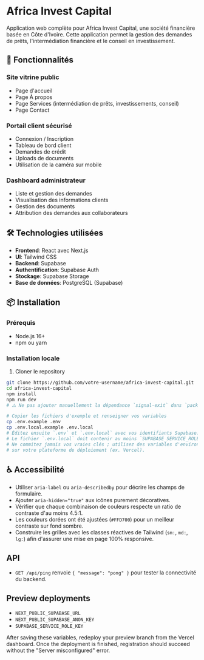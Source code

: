 # Africa Invest Capital

Application web complète pour Africa Invest Capital, une société financière basée en Côte d'Ivoire. Cette application permet la gestion des demandes de prêts, l'intermédiation financière et le conseil en investissement.

## 🚀 Fonctionnalités

### Site vitrine public
- Page d'accueil
- Page À propos
- Page Services (intermédiation de prêts, investissements, conseil)
- Page Contact

### Portail client sécurisé
- Connexion / Inscription
- Tableau de bord client
- Demandes de crédit
- Uploads de documents
- Utilisation de la caméra sur mobile

### Dashboard administrateur
- Liste et gestion des demandes
- Visualisation des informations clients
- Gestion des documents
- Attribution des demandes aux collaborateurs

## 🛠️ Technologies utilisées
- **Frontend**: React avec Next.js
- **UI**: Tailwind CSS
- **Backend**: Supabase
- **Authentification**: Supabase Auth
- **Stockage**: Supabase Storage
- **Base de données**: PostgreSQL (Supabase)

## 📦 Installation

### Prérequis
- Node.js 16+
- npm ou yarn

### Installation locale

1. Cloner le repository
```bash
git clone https://github.com/votre-username/africa-invest-capital.git
cd africa-invest-capital
npm install
npm run dev
# ⚠️ Ne pas ajouter manuellement la dépendance `signal-exit` dans `package.json`. Elle est installée automatiquement par les outils qui en ont besoin et son ajout explicite provoque des conflits de build, notamment sur Vercel.

# Copier les fichiers d'exemple et renseigner vos variables
cp .env.example .env
cp .env.local.example .env.local
# Éditez ensuite `.env` et `.env.local` avec vos identifiants Supabase.
# Le fichier `.env.local` doit contenir au moins `SUPABASE_SERVICE_ROLE_KEY`.
# Ne commitez jamais vos vraies clés ; utilisez des variables d'environnement
# sur votre plateforme de déploiement (ex. Vercel).
```

## ♿ Accessibilité

- Utiliser `aria-label` ou `aria-describedby` pour décrire les champs de formulaire.
- Ajouter `aria-hidden="true"` aux icônes purement décoratives.
- Vérifier que chaque combinaison de couleurs respecte un ratio de contraste d'au moins 4.5:1.
- Les couleurs dorées ont été ajustées (`#FFD700`) pour un meilleur contraste sur fond sombre.
- Construire les grilles avec les classes réactives de Tailwind (`sm:`, `md:`, `lg:`) afin d'assurer une mise en page 100% responsive.

## API

- `GET /api/ping` renvoie `{ "message": "pong" }` pour tester la connectivité du backend.

## Preview deployments

- `NEXT_PUBLIC_SUPABASE_URL`
- `NEXT_PUBLIC_SUPABASE_ANON_KEY`
- `SUPABASE_SERVICE_ROLE_KEY`

After saving these variables, redeploy your preview branch from the Vercel dashboard. Once the deployment is finished, registration should succeed without the "Server misconfigured" error.

